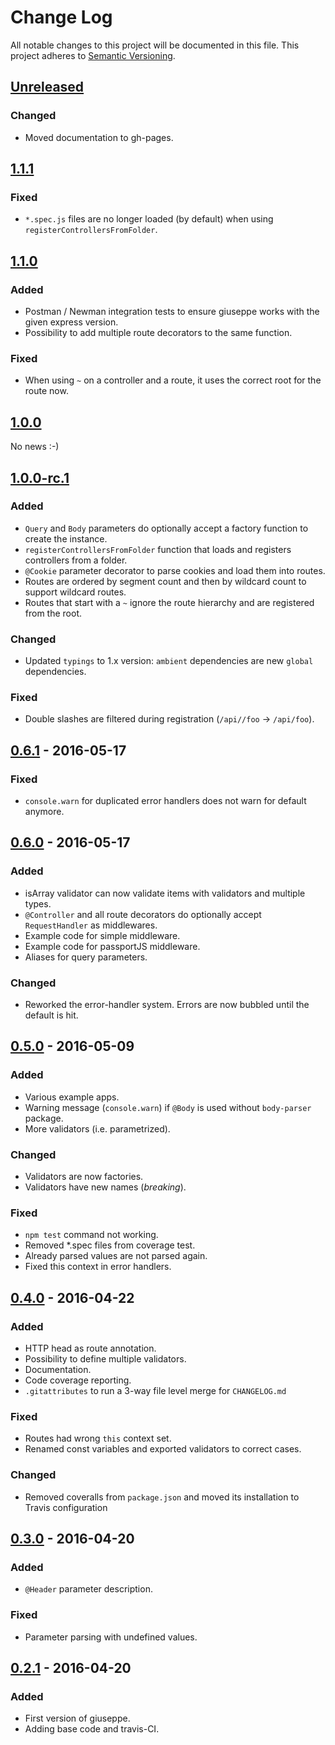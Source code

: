 # Change Log
All notable changes to this project will be documented in this file.
This project adheres to [Semantic Versioning](http://semver.org/).

## [Unreleased]
### Changed
- Moved documentation to gh-pages.

## [1.1.1]
### Fixed
- `*.spec.js` files are no longer loaded (by default) when using `registerControllersFromFolder`.


## [1.1.0]
### Added
- Postman / Newman integration tests to ensure giuseppe works with the given express version.
- Possibility to add multiple route decorators to the same function.

### Fixed
- When using `~` on a controller and a route, it uses the correct root for the route now.


## [1.0.0]
No news :-)


## [1.0.0-rc.1]
### Added
- `Query` and `Body` parameters do optionally accept a factory function to create the instance.
- `registerControllersFromFolder` function that loads and registers controllers from a folder.
- `@Cookie` parameter decorator to parse cookies and load them into routes.
- Routes are ordered by segment count and then by wildcard count to support wildcard routes.
- Routes that start with a `~` ignore the route hierarchy and are registered from the root. 

### Changed
- Updated `typings` to 1.x version: `ambient` dependencies are new `global` dependencies.

### Fixed
- Double slashes are filtered during registration (`/api//foo` -> `/api/foo`).


## [0.6.1] - 2016-05-17
### Fixed
- `console.warn` for duplicated error handlers does not warn for default anymore.


## [0.6.0] - 2016-05-17
### Added
- isArray validator can now validate items with validators and multiple types.
- `@Controller` and all route decorators do optionally accept `RequestHandler` as middlewares.
- Example code for simple middleware.
- Example code for passportJS middleware.
- Aliases for query parameters.

### Changed
- Reworked the error-handler system. Errors are now bubbled until the default is hit.


## [0.5.0] - 2016-05-09
### Added
- Various example apps.
- Warning message (`console.warn`) if `@Body` is used without `body-parser` package.
- More validators (i.e. parametrized).

### Changed
- Validators are now factories.
- Validators have new names (*breaking*).

### Fixed
- `npm test` command not working.
- Removed *.spec files from coverage test.
- Already parsed values are not parsed again.
- Fixed this context in error handlers.


## [0.4.0] - 2016-04-22
### Added
- HTTP head as route annotation.
- Possibility to define multiple validators.
- Documentation.
- Code coverage reporting.
- `.gitattributes` to run a 3-way file level merge for `CHANGELOG.md`

### Fixed
- Routes had wrong `this` context set.
- Renamed const variables and exported validators to correct cases.

### Changed
- Removed coveralls from `package.json` and moved its installation to Travis configuration


## [0.3.0] - 2016-04-20
### Added
- `@Header` parameter description.

### Fixed
- Parameter parsing with undefined values.


## [0.2.1] - 2016-04-20
### Added
- First version of giuseppe.
- Adding base code and travis-CI.

[Unreleased]: https://github.com/smartive/giuseppe/compare/v1.1.1...master
[1.1.1]: https://github.com/smartive/giuseppe/compare/v1.1.0...v1.1.1
[1.1.0]: https://github.com/smartive/giuseppe/compare/v1.0.0...v1.1.0
[1.0.0]: https://github.com/smartive/giuseppe/compare/v1.0.0-rc.1...v1.0.0
[1.0.0-rc.1]: https://github.com/smartive/giuseppe/compare/v0.6.1...v1.0.0-rc.1
[0.6.1]: https://github.com/smartive/giuseppe/compare/v0.6.0...v0.6.1
[0.6.0]: https://github.com/smartive/giuseppe/compare/v0.5.0...v0.6.0
[0.5.0]: https://github.com/smartive/giuseppe/compare/v0.4.0...v0.5.0
[0.4.0]: https://github.com/smartive/giuseppe/compare/v0.3.1...v0.4.0
[0.3.0]: https://github.com/smartive/giuseppe/compare/v0.2.0...v0.3.0
[0.2.1]: https://github.com/smartive/giuseppe/tree/v0.2.1
